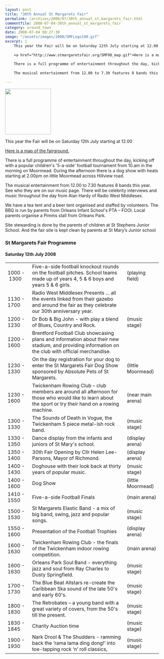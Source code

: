 ```yaml
---
layout: post
title: "30th Annual St Margarets Fair"
permalink: /archives/2008/07/30th_annual_st_margarets_fair.html
commentfile: 2008-07-04-30th_annual_st_margarets_fair
category: around_town
date: 2008-07-04 08:27:30
image: "/assets/images/2008/SMFLogo180.gif"
excerpt: |
    This year the Fair will be on Saturday 12th July starting at 12.00
    
    <a href="http://www.stmargaretsfair.org/SMF08_map.gif">Here is a map of the fairground.</a>
    
    There is a full programme of entertainment throughout the day, kicking off with a popular children's '5-a-side' football tournament from 10.am in the morning on Moormead. During the afternoon there is a dog show with heats starting at 2.00pm on little Moormead across Hillview road.
    
    The musical entertainment from 12.00 to 7.30 features 8 bands this year. See who they are on our music page. There will be celebrity interviews and music throughout the day from Alan Hardy of Radio West Middlesex.

---
```


<a href="http://www.stmargaretsfair.org/"><img src="/assets/images/2008/SMFLogo180.gif" height="150" width="150" class="right" alt="" /></a>

This year the Fair will be on Saturday 12th July starting at 12.00

[Here is a map of the fairground.](http://www.stmargaretsfair.org/SMF08_map.gif)

There is a full programme of entertainment throughout the day, kicking off with a popular children's '5-a-side' football tournament from 10.am in the morning on Moormead. During the afternoon there is a dog show with heats starting at 2.00pm on little Moormead across Hillview road.

The musical entertainment from 12.00 to 7.30 features 8 bands this year. See who they are on our music page. There will be celebrity interviews and music throughout the day from Alan Hardy of Radio West Middlesex.

We have a tea tent and a beer tent organised and staffed by volunteers. The BBQ is run by parents from Orleans Infant School's PTA – FOOI. Local parents organise a Pimms stall from Orleans Park.

Site stewarding is done by the parents of children at St Stephens Junior School.
And the fair site is kept clean by parents at St Mary’s Junior school

### St Margarets Fair Programme

#### Saturday 12th July 2008

|                  |                                                                                                                                                         |                   |
|------------------|---------------------------------------------------------------------------------------------------------------------------------------------------------|-------------------|
| 1000&nbsp;- 1300 | Five-a-side football knockout rounds on the football pitches. School teams made up of years 4, 5 & 6 boys and years 5 & 6 girls.                        | (playing field)   |
| 1130 - 1700      | Radio West Middlesex Presents ... all the events linked from their gazebo and around the fair as they celebrate our 30th anniversary year.              |
| 1200 - 1230      | Dr Bob & Big John - with play a blend of Blues, Country and Rock.                                                                                       | (music stage)     |
| 1200 - 1600      | Brentford Football Club showcasing plans and information about their new stadium, and providing information on the club with official merchandise.      |                   |
| 1230 - 1330      | On the day registration for your dog to enter the St Margarets Fair Dog Show sponsored by Absolute Pets of St Margarets.                                | (little Moormead) |
| 1230 - 1600      | Twickenham Rowing Club – club members are around all afternoon for those who would like to learn about the sport or try their hand on a rowing machine. | (near main arena) |
| 1300 - 1330      | The Sounds of Death in Vogue, the Twickenham 5 piece metal-ish rock band.                                                                               | (music stage)     |
| 1330 - 1350      | Dance display from the infants and juniors of St Mary's school.                                                                                         | (display arena)   |
| 1350 - 1400      | 30th Fair Opening by Cllr Helen Lee-Parsons, Mayor of Richmond.                                                                                         | (display arena)   |
| 1400 - 1430      | Doghouse with their look back at thirty years of popular music.                                                                                         | (music stage)     |
| 1400 - 1600      | Dog Show                                                                                                                                                | (little Moormead) |
| 1410 - 1550      | Five-a-side Football Finals                                                                                                                             | (main arena)      |
| 1500 - 1530      | St Margarets Elastic Band - a mix of big band, swing, jazz and popular songs.                                                                           | (music stage)     |
| 1550 - 1600      | Presentation of the Football Trophies                                                                                                                   | (display arena)   |
| 1600 - 1630      | Twickenham Rowing Club - the finals of the Twickenham indoor rowing competition.                                                                        | (main arena)      |
| 1600 - 1630      | Orleans Park Soul Band - everything jazz and soul from Ray Charles to Dusty Springfield.                                                                | (music stage)     |
| 1700 - 1730      | The Blue Beat Allstars re-create the Caribbean Ska sound of the late 50's and early 60's.                                                               | (music stage)     |
| 1800 - 1830      | The Retrobates – a young band with a great variety of covers, from the 50's till the present.                                                           | (music stage)     |
| 1830 - 1845      | Charity Auction time                                                                                                                                    | (music stage)     |
| 1900 - 1930      | Nark Drool & The Shudders - ramming back the ’rama lama ding dong!’ into toe-tapping rock ‘n’ roll classics,                                            | (music stage)     |
